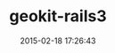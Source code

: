 ---
layout: post
title:  "geokit-rails3"
repo:   "jlecour/geokit-rails3"
date:   2015-02-18 17:26:43
gemurl: http://github.com/jlecour/geokit-rails3
---